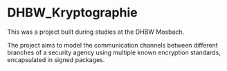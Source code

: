 # DHBW_Kryptographie

This was a project built during studies at the DHBW Mosbach.

The project aims to model the communication channels between different branches of a security agency using multiple known encryption standards, encapsulated in signed packages.
